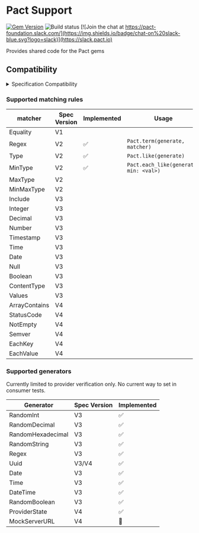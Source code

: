 # Pact Support
[![Gem Version](https://badge.fury.io/rb/pact-support.svg)](http://badge.fury.io/rb/pact-support)
![Build status](https://github.com/pact-foundation/pact-support/workflows/Test/badge.svg)
[![Join the chat at https://pact-foundation.slack.com/](https://img.shields.io/badge/chat-on%20slack-blue.svg?logo=slack)](https://slack.pact.io)

Provides shared code for the Pact gems

## Compatibility

<details><summary>Specification Compatibility</summary>

| Version  | Stable | [Spec] Compatibility | 
| -------  | ------ | -------------------- |
| 1.x.x    | Yes    | 2, 3\*               |

_\*_ v3 support is limited to the subset of functionality required to enable language inter-operable [Message support].

- See V3 tracking [issue](https://github.com/pact-foundation/pact-ruby/issues/318).
- See V4 tracking [issue](https://github.com/pact-foundation/pact-ruby/issues/319).

Want V3/V4 support now? See the new standalone [pact-verifier](https://github.com/pact-foundation/pact-reference/tree/master/rust/pact_verifier_cli#standalone-pact-verifier)

[message support]: https://github.com/pact-foundation/pact-specification/tree/version-3#introduces-messages-for-services-that-communicate-via-event-streams-and-message-queues

</details>

### Supported matching rules

| matcher       | Spec Version | Implemented | Usage|
|---------------|--------------|-------------|-------------|
| Equality      | V1           |   |    |
| Regex         | V2           | ✅  | `Pact.term(generate, matcher)` |
| Type          | V2           | ✅  | `Pact.like(generate)` |
| MinType       | V2           | ✅  | `Pact.each_like(generate, min: <val>)` |
| MaxType       | V2           |   |    |
| MinMaxType    | V2           |   |    |
| Include       | V3           |   |    |
| Integer       | V3           |   |    |
| Decimal       | V3           |   |    |
| Number        | V3           |   |    |
| Timestamp     | V3           |   |    |
| Time          | V3           |   |    |
| Date          | V3           |   |    |
| Null          | V3           |   |    |
| Boolean       | V3           |   |    |
| ContentType   | V3           |   |    |
| Values        | V3           |   |    |
| ArrayContains | V4           |   |    |
| StatusCode    | V4           |   |    |
| NotEmpty      | V4           |   |    |
| Semver        | V4           |   |    |
| EachKey       | V4           |   |    |
| EachValue     | V4           |   |    |

### Supported generators

Currently limited to provider verification only. No current way to set in consumer tests.

| Generator                | Spec Version | Implemented |
|------------------------|--------------|----|
| RandomInt              | V3           | ✅ |
| RandomDecimal          | V3           | ✅ |
| RandomHexadecimal      | V3           | ✅ |
| RandomString           | V3           | ✅ |
| Regex                  | V3           | ✅ |
| Uuid                   | V3/V4        | ✅ |
| Date                   | V3           | ✅ |
| Time                   | V3           | ✅ |
| DateTime               | V3           | ✅ |
| RandomBoolean          | V3           | ✅ |
| ProviderState          | V4           | ✅ |
| MockServerURL          | V4           | 🚧 |
